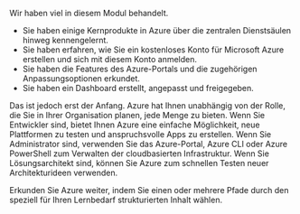 Wir haben viel in diesem Modul behandelt. 

- Sie haben einige Kernprodukte in Azure über die zentralen Dienstsäulen hinweg kennengelernt.
- Sie haben erfahren, wie Sie ein kostenloses Konto für Microsoft Azure erstellen und sich mit diesem Konto anmelden. 
- Sie haben die Features des Azure-Portals und die zugehörigen Anpassungsoptionen erkundet. 
- Sie haben ein Dashboard erstellt, angepasst und freigegeben.

Das ist jedoch erst der Anfang. Azure hat Ihnen unabhängig von der Rolle, die Sie in Ihrer Organisation planen, jede Menge zu bieten. Wenn Sie Entwickler sind, bietet Ihnen Azure eine einfache Möglichkeit, neue Plattformen zu testen und anspruchsvolle Apps zu erstellen. Wenn Sie Administrator sind, verwenden Sie das Azure-Portal, Azure CLI oder Azure PowerShell zum Verwalten der cloudbasierten Infrastruktur. Wenn Sie Lösungsarchitekt sind, können Sie Azure zum schnellen Testen neuer Architekturideen verwenden.

Erkunden Sie Azure weiter, indem Sie einen oder mehrere Pfade durch den speziell für Ihren Lernbedarf strukturierten Inhalt wählen.